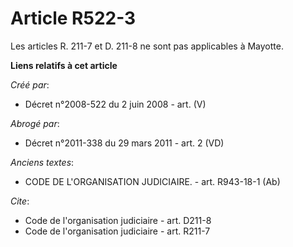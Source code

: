 # Article R522-3

Les articles R. 211-7 et D. 211-8 ne sont pas applicables à Mayotte.

**Liens relatifs à cet article**

_Créé par_:

  - Décret n°2008-522 du 2 juin 2008 - art. (V)

_Abrogé par_:

  - Décret n°2011-338 du 29 mars 2011 - art. 2 (VD)

_Anciens textes_:

  - CODE DE L'ORGANISATION JUDICIAIRE. - art. R943-18-1 (Ab)

_Cite_:

  - Code de l'organisation judiciaire - art. D211-8
  - Code de l'organisation judiciaire - art. R211-7
